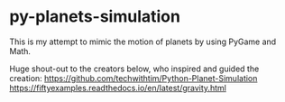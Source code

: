 # py-planets-simulation
This is my attempt to mimic the motion of planets by using PyGame and Math.

Huge shout-out to the creators below, who inspired and guided the creation:
https://github.com/techwithtim/Python-Planet-Simulation
https://fiftyexamples.readthedocs.io/en/latest/gravity.html
